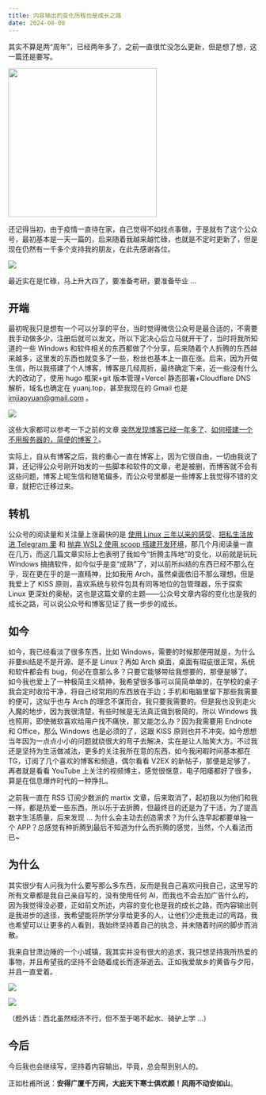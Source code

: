 ```yaml
---
title: 内容输出的变化历程也是成长之路
date: 2024-08-08
---
```


其实不算是两“周年”，已经两年多了，之前一直很忙没怎么更新，但是想了想，这一篇还是要写。

<!--more-->

<img src="https://images.yuanj.top/blog/20240808210463.png"  width="300" />

还记得当初，由于疫情一直待在家，自己觉得不如找点事做，于是就有了这个公众号，最初基本是一天一篇的，后来随着我越来越忙碌，也就是不定时更新了，但是现在仍然有一千多个支持我的朋友，在此先感谢各位。

![](https://images.yuanj.top/blog/20240808210490.png)

最近实在是忙碌，马上升大四了，要准备考研，要准备毕业 ...

## 开端

最初呢我只是想有一个可以分享的平台，当时觉得微信公众号是最合适的，不需要我手动做多少，注册后就可以发文，所以下定决心后立马就开干了，当时将我所知道的一些 Windows 和软件相关的东西都做了个分享，后来随着个人折腾的东西越来越多，这里发的东西也就变多了一些，粉丝也基本上一直在涨。后来，因为开做生信，所以我搭建了个人博客，博客是几经周折，最终确定下来，近一些没有什么大的改动了，使用 hugo 框架+git 版本管理+Vercel 静态部署+Cloudflare DNS 解析，域名也确定在 yuanj.top，甚至我现在的 Gmail 也是 imjiaoyuan@gmail.com 。

![](https://images.yuanj.top/blog/20240808210478.png)

这些大家都可以参考一下之前的文章 [突然发现博客已经一年多了](https://yuanj.top/posts/240515-i-suddenly-realized-that/)、[如何搭建一个不用服务器的，简便的博客？](https://mp.weixin.qq.com/s?__biz=Mzg4NTgyMTAzNQ==&mid=2247485640&idx=1&sn=ec01c0fa1ff5d414ccde9ac41643aec2&chksm=cfa253ccf8d5dada44007a531f38063855b11d96d147783d5d8e218f3d67f299f6d29efef0e7&token=1524384470&lang=zh_CN#rd)。

实际上，自从有博客之后，我的重心一直在博客上，因为它很自由，一切由我说了算，还记得公众号刚开始发的一些脚本和软件的文章，老是被删，而博客就不会有这些问题，博客上呢生信和随笔偏多，而公众号里都是一些博客上我觉得不错的文章，就把它迁移过来。

## 转机

公众号的阅读量和关注量上涨最快的是 [使用 Linux 三年以来的感受](https://yuanj.top/posts/my-experience-of-linux/)、[把私生活放进 Telegram 里](https://yuanj.top/posts/240524-put-your-private-life/) 和 [抛弃 WSL2 使用 scoop 搭建开发环境](https://yuanj.top/posts/240425-abandon-wsl2-use-scoop/)，那几个月阅读量一直在几万，而这几篇文章实际上也表明了我如今“折腾主阵地”的变化，以前就是玩玩 Windows 搞搞软件，如今似乎是变“成熟”了，对以前所纠结的东西已经不那么在乎，现在更在乎的是一直精神，比如我用 Arch，虽然桌面依旧不那么理想，但是我爱上了 KISS 原则，喜欢系统与软件包具有同等地位的包管理器，乐于探索 Linux 更深处的奥秘，这也是这篇文章的主题——公众号文章内容的变化也是我的成长之路，可以说公众号和博客见证了我一步步的成长。

## 如今

如今，我已经看淡了很多东西，比如 Windows，需要的时候那便用就是，为什么非要纠结是不是开源、是不是 Linux？再如 Arch 桌面，桌面有瑕疵很正常，系统和软件都会有 bug，何必在意那么多？只要它能够带给我想要的，那便是够了。如今我也爱上了一种极简主义精神，我希望很多事可以简简单单的，在学校的桌子我会定时收拾干净，将自己经常用的东西放在手边；手机和电脑里留下那些我需要的便可，这似乎也与 Arch 的理念不谋而合，我只要我需要的。但是我也没到走火入魔的地步，因为我很清楚，有些时候是无法真正做到极简的，所以 Windows 我也照用，即使微软喜欢给用户找不痛快，那又能怎么办？因为我需要用 Endnote 和 Office，那么 Windows 也是必须的了，这跟 KISS 原则也并不冲突。如今想想当年因为一点点小小的问题就绕很大的弯子去解决，实在是让人贻笑大方。不过我还是坚持为生活做减法，更多的关注我所在意的东西，如今我闲暇时间基本都在 TG，订阅了几个喜欢的博客和频道，偶尔看看 V2EX 的新帖子，那便是足够了，再者就是看看 YouTube 上关注的视频博主，感觉很惬意，电子阳痿都好了很多，算是在信息爆炸时代的一种挣扎。

之前我一直在 RSS 订阅少数派的 martix 文章，后来取消了，起初我以为他们和我一样，都是热爱一些东西，所以乐于去折腾，但最终目的还是为了干活，为了提高数字生活质量，后来发现 ... 为什么会主动去创造需求？为什么连早起都要单独一个 APP？总感觉有种折腾到最后不知道为什么而折腾的感觉，当然，个人看法而已~

## 为什么

其实很少有人问我为什么要写那么多东西，反而是我自己喜欢问我自己，这里写的所有文章都是我自己亲自写的，没有使用任何 AI，而我也不会去加广告什么的，因为我觉得没必要，正如前文所述，内容的变化也是我的成长之路，而内容输出则是我进步的途径，我希望能将所学分享给更多的人，让他们少走我走过的弯路，我也希望可以让更多的人看到，我始终坚持着自己的执念，并未随着时间的脚步而消散。

我来自甘肃边陲的一个小城镇，我其实并没有很大的追求，我只想坚持我所热爱的事物，并且希望我的坚持不会随着成长而逐渐逝去。正如我爱故乡的黄昏与夕阳，并且一直爱着。

![](https://images.yuanj.top/blog/20240808210863.png)

![](https://images.yuanj.top/blog/20240808210816.png)

（题外话：西北虽然经济不行，但不至于喝不起水、骑驴上学 ...）

## 今后

今后我也会继续写，坚持着内容输出，毕竟，总会帮到别人的。

正如杜甫所说：**安得广厦千万间，大庇天下寒士俱欢颜！风雨不动安如山**。